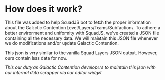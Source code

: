 <h1>How does it work?</h1>

This file was added to help SquadJS bot to fetch the proper information about the Galactic Contention Level/Layers/Teams/Subfactions. To adhere a better environment and uniformity with SquadJS, we've created a JSON file containing all the necessary data. We will maintain this JSON file whenever we do modifications and/or update Galactic Contention.

This json is very similar to the vanilla Squad Layers JSON output. However, ours contain less data for now.

_This our duty as Galactic Contention developers to maintain this json with our internal data scrapper via our editor widget_
